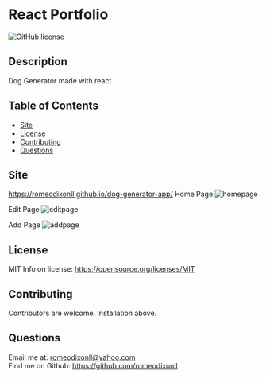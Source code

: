 # React Portfolio
![GitHub license](https://img.shields.io/badge/License-MIT-yellow.svg)

## Description
Dog Generator made with react

## Table of Contents 
- [Site](#site)
- [License](#license)
- [Contributing](#Contributing)
- [Questions](#Questions)

## Site

https://romeodixonll.github.io/dog-generator-app/
Home Page
![homepage](https://user-images.githubusercontent.com/95494071/162213343-3eb0a075-2cf2-4e96-85f7-689415997724.JPG)

Edit Page
![editpage](https://user-images.githubusercontent.com/95494071/162213360-ad1b28af-082f-4671-950f-6a1ff0128e19.JPG)

Add Page
![addpage](https://user-images.githubusercontent.com/95494071/162213368-fba2636e-62c4-40a5-a861-f68caeab583f.JPG)

## License
MIT
Info on license: https://opensource.org/licenses/MIT

## Contributing 
Contributors are welcome. Installation above.

## Questions 
Email me at: romeodixonll@yahoo.com </br>
Find me on Github: https://github.com/romeodixonll

